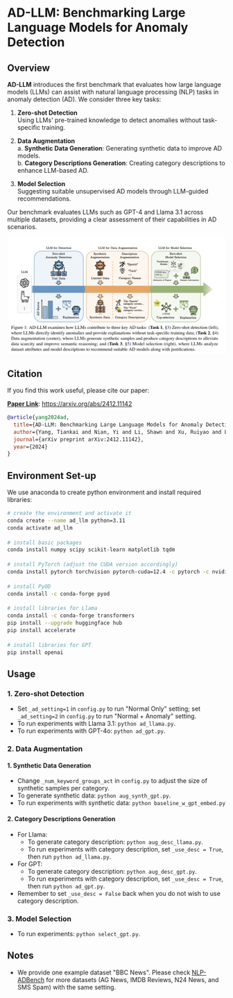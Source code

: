 # AD-LLM: Benchmarking Large Language Models for Anomaly Detection

## Overview

**AD-LLM** introduces the first benchmark that evaluates how large language models (LLMs) can assist with natural language processing (NLP) tasks in anomaly detection (AD). We consider three key tasks:

1. **Zero-shot Detection**  
   Using LLMs' pre-trained knowledge to detect anomalies without task-specific training.

2. **Data Augmentation**  
   a. **Synthetic Data Generation**: Generating synthetic data to improve AD models.  
   b. **Category Descriptions Generation**: Creating category descriptions to enhance LLM-based AD.

3. **Model Selection**  
   Suggesting suitable unsupervised AD models through LLM-guided recommendations.

Our benchmark evaluates LLMs such as GPT-4 and Llama 3.1 across multiple datasets, providing a clear assessment of their capabilities in AD scenarios.

![Overview of the AD-LLM framework](figs/overflow.png)


## Citation

If you find this work useful, please cite our paper:

[**Paper Link**](https://arxiv.org/abs/2412.11142): https://arxiv.org/abs/2412.11142

```bibtex
@article{yang2024ad,
  title={AD-LLM: Benchmarking Large Language Models for Anomaly Detection},
  author={Yang, Tiankai and Nian, Yi and Li, Shawn and Xu, Ruiyao and Li, Yuangang and Lin, Jiaqi and Xiao, Zhuo and Hu, Xiyang and Rossi, Ryan and Ding, Kaize and Hu, Xia and Zhao, Yue},
  journal={arXiv preprint arXiv:2412.11142},
  year={2024}
}
```

## Environment Set-up
We use anaconda to create python environment and install required libraries:

```bash
# create the environment and activate it
conda create --name ad_llm python=3.11
conda activate ad_llm

# install basic packages
conda install numpy scipy scikit-learn matplotlib tqdm

# install PyTorch (adjust the CUDA version accordingly)
conda install pytorch torchvision pytorch-cuda=12.4 -c pytorch -c nvidia

# install PyOD
conda install -c conda-forge pyod

# install libraries for Llama
conda install -c conda-forge transformers
pip install --upgrade huggingface hub
pip install accelerate

# install libraries for GPT
pip install openai
```

## Usage
### 1. Zero-shot Detection
* Set `_ad_setting=1` in `config.py` to run "Normal Only" setting; set `_ad_setting=2` in `config.py` to run "Normal + Anomaly" setting.
* To run experiments with Llama 3.1: `python ad_llama.py`.
* To run experiments with GPT-4o: `python ad_gpt.py`.
### 2. Data Augmentation
#### 1. Synthetic Data Generation
* Change `_num_keyword_groups_act` in `config.py` to adjust the size of synthetic samples per category.
* To generate synthetic data: `python aug_synth_gpt.py`.
* To run experiments with synthetic data: `python baseline_w_gpt_embed.py`
#### 2. Category Descriptions Generation
* For Llama:
    * To generate category description: `python aug_desc_llama.py`.
    * To run experiments with category description, set `_use_desc = True`, then run `python ad_llama.py`.
* For GPT:
    * To generate category description: `python aug_desc_gpt.py`.
    * To run experiments with category description, set `_use_desc = True`, then run `python ad_gpt.py`.
* Remember to set `_use_desc = False` back when you do not wish to use category description.
### 3. Model Selection
* To run experiments: `python select_gpt.py`.

## Notes
* We provide one example dataset "BBC News". Please check [NLP-ADBench](https://github.com/USC-FORTIS/NLP-ADBench) for more datasets (AG News, IMDB Reviews, N24 News, and SMS Spam) with the same setting.